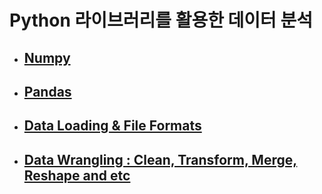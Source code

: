 # Python 라이브러리를 활용한 데이터 분석

- ## [Numpy](https://github.com/yurrrri/python_for_data_analysis/blob/master/numpy_study.md)
- ## [Pandas](https://github.com/yurrrri/python_for_data_analysis/blob/master/pandas_study.md)
- ## [Data Loading & File Formats](https://github.com/yurrrri/python_for_data_analysis/blob/master/dataloading_and_file_formats.md)
- ## [Data Wrangling : Clean, Transform, Merge, Reshape and etc](https://github.com/yurrrri/python_for_data_analysis/blob/master/data_wrangling.md)
